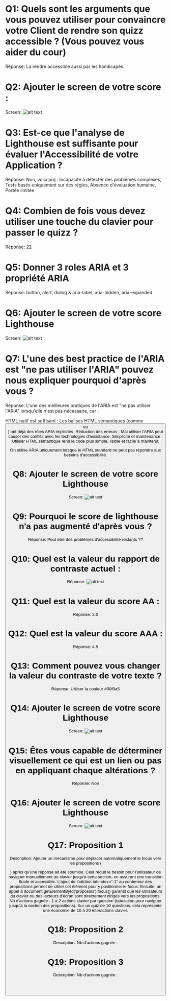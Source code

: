 # Q1: Quels sont les arguments que vous pouvez utiliser pour convaincre votre Client de rendre son quizz accessible ? (Vous pouvez vous aider du cour)
Réponse: La rendre accessible aussi par les handicapés

# Q2: Ajouter le screen de votre score :
Screen: ![alt text](image.png)

# Q3: Est-ce que l'analyse de Lighthouse est suffisante pour évaluer l'Accessibilité de votre Application ?
Réponse: Non, voici prq : Incapacité à détecter des problèmes complexes, Tests basés uniquement sur des règles, Absence d'évaluation humaine, Portée limitée

# Q4: Combien de fois vous devez utiliser une touche du clavier pour passer le quizz ?
Réponse: 22

# Q5: Donner 3 roles ARIA et 3 propriété ARIA
Réponse: button, alert, dialog & aria-label, aria-hidden, aria-expanded

# Q6: Ajouter le screen de votre score Lighthouse
Screen: ![alt text](image-1.png)

# Q7: L'une des best practice de l'ARIA est "ne pas utiliser l'ARIA" pouvez nous expliquer pourquoi d'après vous ?
Réponse: 
L'une des meilleures pratiques de l'ARIA est "ne pas utiliser l'ARIA" lorsqu'elle n'est pas nécessaire, car :

HTML natif est suffisant : Les balises HTML sémantiques (comme <button> ou <header>) ont déjà des rôles ARIA implicites.
Réduction des erreurs : Mal utiliser l'ARIA peut causer des conflits avec les technologies d'assistance.
Simplicité et maintenance : Utiliser HTML sémantique rend le code plus simple, lisible et facile à maintenir.

On utilise ARIA uniquement lorsque le HTML standard ne peut pas répondre aux besoins d'accessibilité.

# Q8: Ajouter le screen de votre score Lighthouse
Screen: ![alt text](image-2.png)

# Q9: Pourquoi le score de lighthouse n'a pas augmenté d'après vous ?
Réponse: Peut etre des problèmes d'accessibilité restants ??

# Q10: Quel est la valeur du rapport de contraste actuel :
Réponse: ![alt text](image-3.png)

# Q11: Quel est la valeur du score AA :
Réponse: 3.0

# Q12: Quel est la valeur du score AAA :
Réponse: 4.5

# Q13: Comment pouvez vous changer la valeur du contraste de votre texte ?
Réponse: Utiliser la couleur #00f0a5

# Q14: Ajouter le screen de votre score Lighthouse
Screen: ![alt text](image-4.png)

# Q15: Êtes vous capable de déterminer visuellement ce qui est un lien ou pas en appliquant chaque altérations ?
Réponse: Non

# Q16: Ajouter le screen de votre score Lighthouse
Screen: ![alt text](image-5.png)

# Q17:  Proposition 1
Description: 
    Ajouter un mécanisme pour déplacer automatiquement le focus vers les propositions (<div id="proposals">) après qu'une réponse ait été soumise. Cela réduit le besoin pour l'utilisateur de naviguer manuellement au clavier jusqu'à cette section, en assurant une transition fluide et accessible.
    L'ajout de l'attribut tabindex="-1" au conteneur des propositions permet de cibler cet élément pour y positionner le focus. Ensuite, un appel à document.getElementById('proposals').focus() garantit que les utilisateurs du clavier ou des lecteurs d'écran sont directement dirigés vers les propositions.
Nb d'actions gagnée : 
    1 à 2 actions clavier par question (tabulation pour naviguer jusqu'à la section des propositions).
    Sur un quiz de 10 questions, cela représente une économie de 10 à 20 interactions clavier.

# Q18:  Proposition 2
Description:
Nb d'actions gagnée : 

# Q19:  Proposition 3
Description:
Nb d'actions gagnée : 
